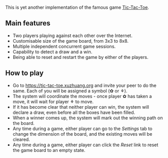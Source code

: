 This is yet another implementation of the famous game [Tic-Tac-Toe](https://en.wikipedia.org/wiki/Tic-tac-toe).

## Main features
* Two players playing against each other over the Internet.
* Customisable size of the game board, from 3x3 to 8x8.
* Multiple independent concurrent game sessions.
* Capability to detect a draw and a win.
* Being able to reset and restart the game by either of the players.

## How to play
* Go to https://tic-tac-toe.xuzhuang.org and invite your peer to do the same. Each of you will be assigned a symbol (✿ or ⚘).
* The system will coordinate the moves - once player ✿ has taken a move, it will wait for player ⚘ to move.
* If it has become clear that neither player can win, the system will declare a draw, even before all the boxes have been filled.
* When a winner comes up, the system will mark out the winning path on the board.
* Any time during a game, either player can go to the *Settings* tab to change the dimension of the board, and the existing moves will be cleared.
* Any time during a game, either player can click the *Reset* link to reset the game board to an empty state.
